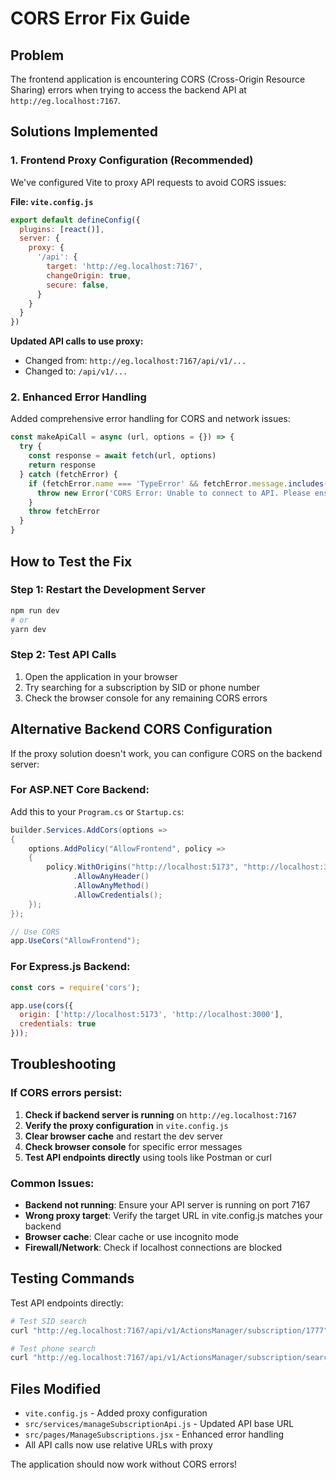 # CORS Error Fix Guide

## Problem
The frontend application is encountering CORS (Cross-Origin Resource Sharing) errors when trying to access the backend API at `http://eg.localhost:7167`.

## Solutions Implemented

### 1. Frontend Proxy Configuration (Recommended)
We've configured Vite to proxy API requests to avoid CORS issues:

**File: `vite.config.js`**
```javascript
export default defineConfig({
  plugins: [react()],
  server: {
    proxy: {
      '/api': {
        target: 'http://eg.localhost:7167',
        changeOrigin: true,
        secure: false,
      }
    }
  }
})
```

**Updated API calls to use proxy:**
- Changed from: `http://eg.localhost:7167/api/v1/...`
- Changed to: `/api/v1/...`

### 2. Enhanced Error Handling
Added comprehensive error handling for CORS and network issues:

```javascript
const makeApiCall = async (url, options = {}) => {
  try {
    const response = await fetch(url, options)
    return response
  } catch (fetchError) {
    if (fetchError.name === 'TypeError' && fetchError.message.includes('fetch')) {
      throw new Error('CORS Error: Unable to connect to API. Please ensure the backend server is running and CORS is configured properly.')
    }
    throw fetchError
  }
}
```

## How to Test the Fix

### Step 1: Restart the Development Server
```bash
npm run dev
# or
yarn dev
```

### Step 2: Test API Calls
1. Open the application in your browser
2. Try searching for a subscription by SID or phone number
3. Check the browser console for any remaining CORS errors

## Alternative Backend CORS Configuration

If the proxy solution doesn't work, you can configure CORS on the backend server:

### For ASP.NET Core Backend:
Add this to your `Program.cs` or `Startup.cs`:

```csharp
builder.Services.AddCors(options =>
{
    options.AddPolicy("AllowFrontend", policy =>
    {
        policy.WithOrigins("http://localhost:5173", "http://localhost:3000") // Add your frontend URLs
              .AllowAnyHeader()
              .AllowAnyMethod()
              .AllowCredentials();
    });
});

// Use CORS
app.UseCors("AllowFrontend");
```

### For Express.js Backend:
```javascript
const cors = require('cors');

app.use(cors({
  origin: ['http://localhost:5173', 'http://localhost:3000'],
  credentials: true
}));
```

## Troubleshooting

### If CORS errors persist:
1. **Check if backend server is running** on `http://eg.localhost:7167`
2. **Verify the proxy configuration** in `vite.config.js`
3. **Clear browser cache** and restart the dev server
4. **Check browser console** for specific error messages
5. **Test API endpoints directly** using tools like Postman or curl

### Common Issues:
- **Backend not running**: Ensure your API server is running on port 7167
- **Wrong proxy target**: Verify the target URL in vite.config.js matches your backend
- **Browser cache**: Clear cache or use incognito mode
- **Firewall/Network**: Check if localhost connections are blocked

## Testing Commands

Test API endpoints directly:
```bash
# Test SID search
curl "http://eg.localhost:7167/api/v1/ActionsManager/subscription/1777"

# Test phone search
curl "http://eg.localhost:7167/api/v1/ActionsManager/subscription/search-by-phone/1234567890"
```

## Files Modified
- `vite.config.js` - Added proxy configuration
- `src/services/manageSubscriptionApi.js` - Updated API base URL
- `src/pages/ManageSubscriptions.jsx` - Enhanced error handling
- All API calls now use relative URLs with proxy

The application should now work without CORS errors!
